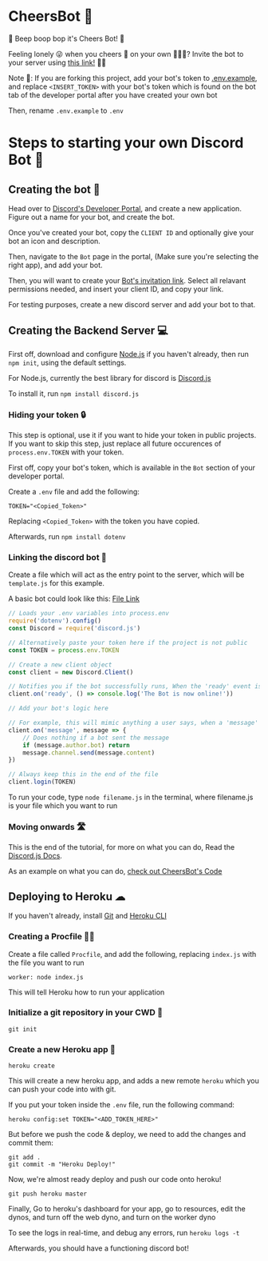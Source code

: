 # CheersBot 🍺
🎉 Beep boop bop it's Cheers Bot! 🎉

Feeling  lonely 😜 when you cheers 👏 on your own 🤦‍🙅‍♀️? Invite the bot to your server using [this link!](https://discordapp.com/oauth2/authorize?client_id=735652353293811722&scope=bot&permissions=3136) 🙌😩

Note 📝:
If you are forking this project, add your bot's token to [.env.example](.env.example), and replace `<INSERT_TOKEN>` with your bot's token which is found on the bot tab of the developer portal after you have created your own bot

Then, rename `.env.example` to `.env`

# Steps to starting your own Discord Bot 🚀
## Creating the bot 🧲
Head over to [Discord's Developer Portal](https://discord.com/developers/applications), and create a new application.
Figure out a name for your bot, and create the bot.

Once you've created your bot, copy the `CLIENT ID` and optionally give your bot an icon and description.

Then, navigate to the `Bot` page in the portal, (Make sure you're selecting the right app), and add your bot.

Then, you will want to create your [Bot's invitation link](https://discordapi.com/permissions.html). Select all relavant permissions needed, and insert your client ID, and copy your link.

For testing purposes, create a new discord server and add your bot to that.

## Creating the Backend Server 💻

First off, download and configure [Node.js](https://nodejs.org/en/) if you haven't already, then run `npm init`, using the default settings.

For Node.js, currently the best library for discord is [Discord.js](https://discord.js.org/#/)

To install it, run `npm install discord.js`

### Hiding your token 🔒
This step is optional, use it if you want to hide your token in public projects.
If you want to skip this step, just replace all future occurences of `process.env.TOKEN` with your token.

First off, copy your bot's token, which is available in the `Bot` section of your developer portal.

Create a `.env` file and add the following:
```
TOKEN="<Copied_Token>"
```
Replacing `<Copied_Token>` with the token you have copied.

Afterwards, run `npm install dotenv`

### Linking the discord bot 🔗

Create a file which will act as the entry point to the server, which will be `template.js` for this example. 

A basic bot could look like this: [File Link](template.js)
```javascript
// Loads your .env variables into process.env
require('dotenv').config()
const Discord = require('discord.js')

// Alternatively paste your token here if the project is not public
const TOKEN = process.env.TOKEN

// Create a new client object
const client = new Discord.Client()

// Notifies you if the bot successfully runs, When the 'ready' event is emitted
client.on('ready', () => console.log('The Bot is now online!'))

// Add your bot's logic here

// For example, this will mimic anything a user says, when a 'message' is emitted:
client.on('message', message => {
	// Does nothing if a bot sent the message
	if (message.author.bot) return
	message.channel.send(message.content)
})

// Always keep this in the end of the file
client.login(TOKEN)

```

To run your code, type `node filename.js` in the terminal, where filename.js is your file which you want to run

### Moving onwards 🛣
This is the end of the tutorial, for more on what you can do, Read the [Discord.js Docs](https://discord.js.org/#/docs/main/stable/general/welcome).

As an example on what you can do, [check out CheersBot's Code](index.js)

## Deploying to Heroku ☁
If you haven't already, install [Git](https://git-scm.com/) and [Heroku CLI](https://devcenter.heroku.com/articles/heroku-cli#download-and-install)

### Creating a Procfile 👨‍🏫
Create a file called `Procfile`, and add the following, replacing `index.js` with the file you want to run

```
worker: node index.js
```

This will tell Heroku how to run your application

### Initialize a git repository in your CWD 💾

```
git init
```

### Create a new Heroku app 🎨
```
heroku create
```
This will create a new heroku app, and adds a new remote `heroku` which you can push your code into with git. 

If you put your token inside the `.env` file, run the following command:
```
heroku config:set TOKEN="<ADD_TOKEN_HERE>"
```

But before we push the code & deploy, we need to add the changes and commit them:
```
git add .
git commit -m "Heroku Deploy!"
```
Now, we're almost ready deploy and push our code onto heroku!
```
git push heroku master
```

Finally, Go to heroku's dashboard for your app, go to resources, edit the dynos, and turn off the web dyno, and turn on the worker dyno

To see the logs in real-time, and debug any errors, run `heroku logs -t`

Afterwards, you should have a functioning discord bot!
